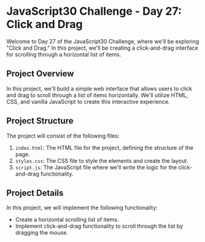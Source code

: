 # JavaScript30 Challenge - Day 27: Click and Drag

Welcome to Day 27 of the JavaScript30 Challenge, where we'll be exploring "Click and Drag." In this project, we'll be creating a click-and-drag interface for scrolling through a horizontal list of items.

## Project Overview

In this project, we'll build a simple web interface that allows users to click and drag to scroll through a list of items horizontally. We'll utilize HTML, CSS, and vanilla JavaScript to create this interactive experience.

## Project Structure

The project will consist of the following files:

1. `index.html`: The HTML file for the project, defining the structure of the page.
2. `styles.css`: The CSS file to style the elements and create the layout.
3. `script.js`: The JavaScript file where we'll write the logic for the click-and-drag functionality.


## Project Details

In this project, we will implement the following functionality:
- Create a horizontal scrolling list of items.
- Implement click-and-drag functionality to scroll through the list by dragging the mouse.

